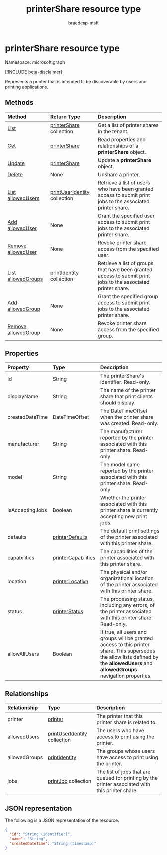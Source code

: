 ﻿---
title: printerShare resource type
description: Represents a printer that is intended to be discoverable by users and printing applications.
author: braedenp-msft
localization_priority: Normal
ms.prod: universal-print
doc_type: resourcePageType
---

# printerShare resource type

Namespace: microsoft.graph

[!INCLUDE [beta-disclaimer](../../includes/beta-disclaimer.md)]

Represents a printer that is intended to be discoverable by users and printing applications.

## Methods

| Method                                                            | Return Type                                          | Description                                                                                                   |
| :---------------------------------------------------------------- | :--------------------------------------------------- | :------------------------------------------------------------------------------------------------------------ |
| [List](../api/print-list-shares.md)                               | [printerShare](printershare.md) collection           | Get a list of printer shares in the tenant.                                                                   |
| [Get](../api/printershare-get.md)                                 | [printerShare](printershare.md)                      | Read properties and relationships of a **printerShare** object.                                               |
| [Update](../api/printershare-update.md)                           | [printerShare](printershare.md)                      | Update a **printerShare** object.                                                                             |
| [Delete](../api/printershare-delete.md)                           | None                                                 | Unshare a printer.                                                                                            |
| [List allowedUsers](../api/printershare-list-allowedusers.md)     | [printUserIdentity](printuseridentity.md) collection | Retrieve a list of users who have been granted access to submit print jobs to the associated printer share.   |
| [Add allowedUser](../api/printershare-post-allowedusers.md)       | None                                                 | Grant the specified user access to submit print jobs to the associated printer share.                         |
| [Remove allowedUser](../api/printershare-delete-alloweduser.md)   | None                                                 | Revoke printer share access from the specified user.                                                          |
| [List allowedGroups](../api/printershare-list-allowedgroups.md)   | [printIdentity](printidentity.md) collection         | Retrieve a list of groups that have been granted access to submit print jobs to the associated printer share. |
| [Add allowedGroup](../api/printershare-post-allowedgroups.md)     | None                                                 | Grant the specified group access to submit print jobs to the associated printer share.                        |
| [Remove allowedGroup](../api/printershare-delete-allowedgroup.md) | None                                                 | Revoke printer share access from the specified group.                                                         |

## Properties

| Property        | Type                                          | Description                                                                                                                                                                              |
| :-------------- | :-------------------------------------------- | :--------------------------------------------------------------------------------------------------------------------------------------------------------------------------------------- |
| id              | String                                        | The printerShare's identifier. Read-only.                                                                                                                                                |
| displayName     | String                                        | The name of the printer share that print clients should display.                                                                                                                         |
| createdDateTime | DateTimeOffset                                | The DateTimeOffset when the printer share was created. Read-only.                                                                                                                        |
| manufacturer    | String                                        | The manufacturer reported by the printer associated with this printer share. Read-only.                                                                                                  |
| model           | String                                        | The model name reported by the printer associated with this printer share. Read-only.                                                                                                    |
| isAcceptingJobs | Boolean                                       | Whether the printer associated with this printer share is currently accepting new print jobs.                                                                                            |
| defaults        | [printerDefaults](printerdefaults.md)         | The default print settings of the printer associated with this printer share.                                                                                                            |
| capabilities    | [printerCapabilities](printercapabilities.md) | The capabilities of the printer associated with this printer share.                                                                                                                      |
| location        | [printerLocation](printerlocation.md)         | The physical and/or organizational location of the printer associated with this printer share.                                                                                           |
| status          | [printerStatus](printerstatus.md)             | The processing status, including any errors, of the printer associated with this printer share. Read-only.                                                                               |
| allowAllUsers   | Boolean                                       | If true, all users and groups will be granted access to this printer share. This supersedes the allow lists defined by the **allowedUsers** and **allowedGroups** navigation properties. |

## Relationships

| Relationship  | Type                                                 | Description                                                                                      |
| :------------ | :--------------------------------------------------- | :----------------------------------------------------------------------------------------------- |
| printer       | [printer](printer.md)                                | The printer that this printer share is related to.                                               |
| allowedUsers  | [printUserIdentity](printuseridentity.md) collection | The users who have access to print using the printer.                                            |
| allowedGroups | [printIdentity](printidentity.md)                    | The groups whose users have access to print using the printer.                                   |
| jobs          | [printJob](printjob.md) collection                   | The list of jobs that are queued for printing by the printer associated with this printer share. |

## JSON representation

The following is a JSON representation of the resource.

<!-- {
  "blockType": "resource",
  "optionalProperties": [

  ],
  "@odata.type": "microsoft.graph.printerShare",
  "keyProperty": "id",
  "baseType":"microsoft.graph.entity"
}-->

```json
{
  "id": "String (identifier)",
  "name": "String",
  "createdDateTime": "String (timestamp)"
}
```

<!-- uuid: 8fcb5dbc-d5aa-4681-8e31-b001d5168d79
2015-10-25 14:57:30 UTC -->

<!-- {
  "type": "#page.annotation",
  "description": "printerShare resource",
  "keywords": "",
  "section": "documentation",
  "tocPath": ""
}-->
